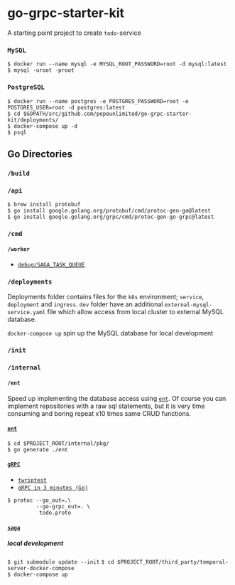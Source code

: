 # go-grpc-starter-kit

A starting point project to create `todo`-service

### `MySQL`

``` $ docker run --name mysql -e MYSQL_ROOT_PASSWORD=root -d mysql:latest ```  
``` $ mysql -uroot -proot  ```  

### `PostgreSQL`

``` $ docker run --name postgres -e POSTGRES_PASSWORD=root -e POSTGRES_USER=root -d postgres:latest ```  
``` $ cd $GOPATH/src/github.com/pepeunlimited/go-grpc-starter-kit/deployments/ ```  
``` $ docker-compose up -d ```  
``` $ psql ```  

## Go Directories

### `/build`

### `/api`
``` $ brew install protobuf ```  
``` $ go install google.golang.org/protobuf/cmd/protoc-gen-go@latest ```  
``` $ go install google.golang.org/grpc/cmd/protoc-gen-go-grpc@latest ```  

### `/cmd`


#### `/worker`
- [`debug/SAGA_TASK_QUEUE`](http://localhost:8088/namespaces/default/task-queues/SAGA_TASK_QUEUE)

### `/deployments`
Deployments folder contains files for the `k8s` environment; `service`, `deployment` and `ingress`. `dev` folder have an additional `external-mysql-service.yaml` file which allow access from local cluster to external MySQL database.  

`docker-compose up` spin up the MySQL database for local development 

### `/init`

### `/internal`

#### `/ent`
Speed up implementing the database access using [`ent`](https://github.com/facebookincubator/ent).
Of course you can implement repositories with a raw sql statements,
but it is very time consuming and boring repeat x10 times same CRUD functions.

#### [`ent`](https://github.com/facebookincubator/ent)
``` $ cd $PROJECT_ROOT/internal/pkg/ ```  
``` $ go generate ./ent ```  

#### [`gRPC`](https://grpc.io/docs/languages/go/quickstart/)

-   [`twriptest`](https://github.com/twitchtv/twirp/tree/master/internal/twirptest)
-   [`gRPC in 3 minutes (Go)`](https://go.googlesource.com/grpc-review/+/refs/heads/PR/570/examples/README.md)

``` 
$ protoc --go_out=.\ 
		 --go-grpc_out=. \
		  todo.proto
```   

#### [`saga`](https://github.com/temporalio/temporal)

##### local development
``` $ git submodule update --init ```
``` $ cd $PROJECT_ROOT/third_party/temporal-server-docker-compose ```  
``` $ docker-compose up ```
